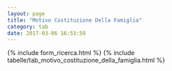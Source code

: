 ```yaml
---
layout: page
title: "Motivo Costituzione Della Famiglia"
category: tab
date: 2017-03-06 16:53:59
---
```


{% include form_ricerca.html %}
{% include tabelle/tab_motivo_costituzione_della_famiglia.html %}


